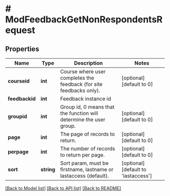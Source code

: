 # # ModFeedbackGetNonRespondentsRequest

## Properties

Name | Type | Description | Notes
------------ | ------------- | ------------- | -------------
**courseid** | **int** | Course where user completes the feedback (for site feedbacks only). | [optional] [default to 0]
**feedbackid** | **int** | Feedback instance id |
**groupid** | **int** | Group id, 0 means that the function will determine the user group. | [optional] [default to 0]
**page** | **int** | The page of records to return. | [optional] [default to 0]
**perpage** | **int** | The number of records to return per page. | [optional] [default to 0]
**sort** | **string** | Sort param, must be firstname, lastname or lastaccess (default). | [optional] [default to 'lastaccess']

[[Back to Model list]](../../README.md#models) [[Back to API list]](../../README.md#endpoints) [[Back to README]](../../README.md)
